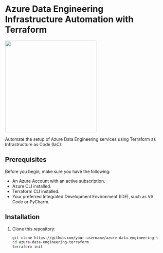 # Azure Data Engineering Infrastructure Automation with Terraform
<img src="https://github.com/LeelaPrasadKavuri/Azure-Data-Engineering-Infrastructure-Automation-with-Terraform/assets/62127610/21b4c41d-13a2-456b-affa-fcb896f38550" width="300" height="300">



Automate the setup of Azure Data Engineering services using Terraform as Infrastructure as Code (IaC).

## Prerequisites

Before you begin, make sure you have the following:

- An Azure Account with an active subscription.
- Azure CLI installed.
- Terraform CLI installed.
- Your preferred Integrated Development Environment (IDE), such as VS Code or PyCharm.

## Installation

1. Clone this repository:

   ```bash
   git clone https://github.com/your-username/azure-data-engineering-terraform.git
   cd azure-data-engineering-terraform
   terraform init
